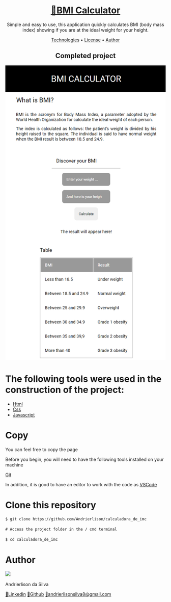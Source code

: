 <h1 align="center">
    <a href="https://andrierlison.github.io/bmi-calculator/">🔗BMI Calculator</a>
</h1>

<p align="center">Simple and easy to use, this application quickly calculates BMI (body mass index) showing if you are at the ideal weight for your height.</p>

<p align="center">
    <a href="#technologies">Technologies</a> •
    <a href="#license">License</a> •
    <a href="#author">Author</a>
</p>

<h2 align="center">Completed project</h2>

<p align="center">
    <img alt="StartPage Banner" title="StartPage Banner" src="images/banner.png" />
</p>

<h1 id="technologies">The following tools were used in the construction of the project:</h1>

- [Html](https://developer.mozilla.org/pt-BR/docs/Web/HTML)
- [Css](https://developer.mozilla.org/pt-BR/docs/Web/CSS)
- [Javascript](https://developer.mozilla.org/pt-BR/docs/Aprender/JavaScript)

<h1>Copy</h1>
<p>You can feel free to copy the page</p>

<p>Before you begin, you will need to have the following tools installed on your machine</p>
<a href="https://git-scm.com">Git</a>
<p>In addition, it is good to have an editor to work with the code as <a href="https://code.visualstudio.com/">VSCode</a></p>

<h1>Clone this repository</h1>

```
$ git clone https://github.com/Andrierlison/calculadora_de_imc

# Access the project folder in the / cmd terminal

$ cd calculadora_de_imc
```

<h1 id="author">Author</h1>
<img 
src="https://avatars1.githubusercontent.com/u/58059077?s=460&u=fe7710f54c3de191e906a30fd79877cecd312e9b&v=4"
width="100px"
/>
<p>Andrierlison da Silva</p>
<a href="https://www.linkedin.com/in/andrierlison-da-silva-916775190/">🔗Linkedin</a>
<a href="https://github.com/Andrierlison">🔗Github</a>
<a href="mailto:andrierlisonsilva8@gmail.com"><i class="fas fa-envelope"></i>🔗andrierlisonsilva8@gmail.com</a>
